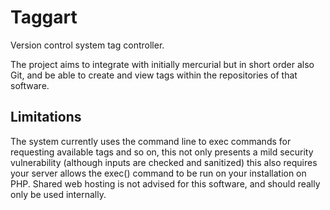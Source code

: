 Taggart
=======

Version control system tag controller.

The project aims to integrate with initially mercurial but in short order also Git, and be able to create and view tags
within the repositories of that software.

Limitations
-----------

The system currently uses the command line to exec commands for requesting available tags and so on, this not only
presents a mild security vulnerability (although inputs are checked and sanitized) this also requires your server
allows the exec() command to be run on your installation on PHP. Shared web hosting is not advised for this software,
and should really only be used internally.
